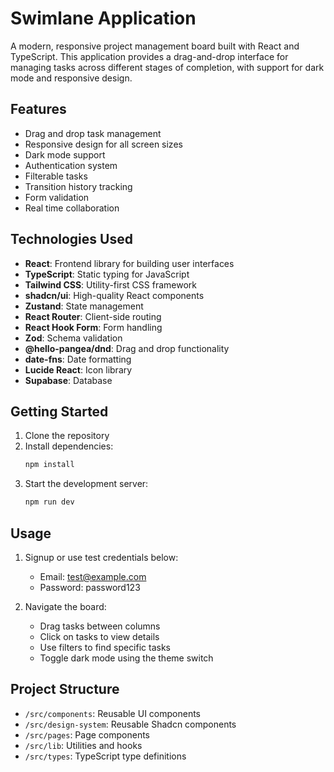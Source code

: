 # Swimlane Application

A modern, responsive project management board built with React and TypeScript. This application provides a drag-and-drop interface for managing tasks across different stages of completion, with support for dark mode and responsive design.

## Features

- Drag and drop task management
- Responsive design for all screen sizes
- Dark mode support
- Authentication system
- Filterable tasks
- Transition history tracking
- Form validation
- Real time collaboration

## Technologies Used

- **React**: Frontend library for building user interfaces
- **TypeScript**: Static typing for JavaScript
- **Tailwind CSS**: Utility-first CSS framework
- **shadcn/ui**: High-quality React components
- **Zustand**: State management
- **React Router**: Client-side routing
- **React Hook Form**: Form handling
- **Zod**: Schema validation
- **@hello-pangea/dnd**: Drag and drop functionality
- **date-fns**: Date formatting
- **Lucide React**: Icon library
- **Supabase**: Database

## Getting Started

1. Clone the repository
2. Install dependencies:
   ```bash
   npm install
   ```
3. Start the development server:
   ```bash
   npm run dev
   ```

## Usage

1. Signup or use test credentials below:

   - Email: test@example.com
   - Password: password123

2. Navigate the board:
   - Drag tasks between columns
   - Click on tasks to view details
   - Use filters to find specific tasks
   - Toggle dark mode using the theme switch

## Project Structure

- `/src/components`: Reusable UI components
- `/src/design-system`: Reusable Shadcn components
- `/src/pages`: Page components
- `/src/lib`: Utilities and hooks
- `/src/types`: TypeScript type definitions
